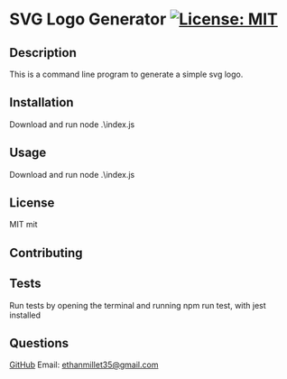 
# SVG Logo Generator [![License: MIT](https://img.shields.io/badge/License-MIT-yellow.svg)](https://opensource.org/licenses/MIT)

## Description
  This is a command line program to generate a simple svg logo.

## Installation
  Download and run node .\index.js

## Usage
  Download and run node .\index.js

## License
  MIT	mit

## Contributing
  

## Tests
  Run tests by opening the terminal and running npm run test, with jest installed

## Questions
  [GitHub](https://www.github.com/EthanMillet) 
  Email: ethanmillet35@gmail.com
  
